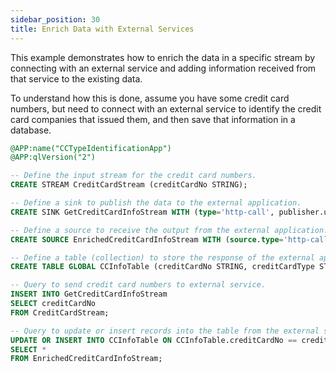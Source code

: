 ```yaml
---
sidebar_position: 30
title: Enrich Data with External Services
---
```


This example demonstrates how to enrich the data in a specific stream by connecting with an external service and adding information received from that service to the existing data.

To understand how this is done, assume you have some credit card numbers, but need to connect with an external service to identify the credit card companies that issued them, and then save that information in a database.

```sql
@APP:name("CCTypeIdentificationApp")
@APP:qlVersion("2")

-- Define the input stream for the credit card numbers.
CREATE STREAM CreditCardStream (creditCardNo STRING);

-- Define a sink to publish the data to the external application.
CREATE SINK GetCreditCardInfoStream WITH (type='http-call', publisher.url='http://postman-echo.com/post', method='POST', headers="'Content-Type:application/json'", sink.id="cardTypeSink", map.type='json', map.payload='{{creditCardNo}}') (creditCardNo STRING);

-- Define a source to receive the output from the external application.
CREATE SOURCE EnrichedCreditCardInfoStream WITH (source.type='http-call-response', sink.id='cardTypeSink', map.type='json', attributes.creditCardNo = 'trp:creditCardNo', attributes.creditCardType = ".") (creditCardNo STRING, creditCardType STRING);

-- Define a table (collection) to store the response of the external application.
CREATE TABLE GLOBAL CCInfoTable (creditCardNo STRING, creditCardType STRING);

-- Query to send credit card numbers to external service.
INSERT INTO GetCreditCardInfoStream
SELECT creditCardNo
FROM CreditCardStream;

-- Query to update or insert records into the table from the external service.
UPDATE OR INSERT INTO CCInfoTable ON CCInfoTable.creditCardNo == creditCardNo
SELECT *
FROM EnrichedCreditCardInfoStream;
```
